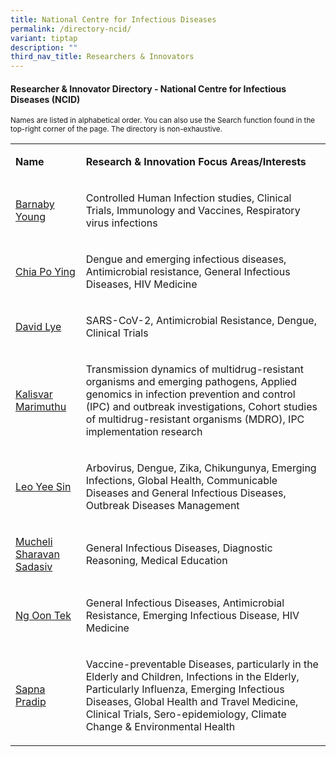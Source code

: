 ```yaml
---
title: National Centre for Infectious Diseases
permalink: /directory-ncid/
variant: tiptap
description: ""
third_nav_title: Researchers & Innovators
---
```

<h4><strong>Researcher &amp; Innovator Directory - National Centre for Infectious Diseases (NCID)</strong></h4>
<p><sub>Names are listed in alphabetical order. You can also use the Search function found in the top-right corner of the page. The directory is non-exhaustive.</sub>
</p>
<table style="minWidth: 50px">
<colgroup>
<col>
<col>
</colgroup>
<tbody>
<tr>
<td rowspan="1" colspan="1">
<p><strong>Name</strong>
</p>
</td>
<td rowspan="1" colspan="1">
<p><strong>Research&nbsp;&amp; Innovation&nbsp;Focus Areas/Interests</strong>
</p>
</td>
</tr>
<tr>
<td rowspan="1" colspan="1">
<p><a href="/files/Researcher Directory/NCID/Barnaby_Young_NHG_edited_Jun_2025.pdf" rel="noopener nofollow" target="_blank">Barnaby Young</a>
</p>
</td>
<td rowspan="1" colspan="1">
<p>Controlled Human Infection studies, Clinical Trials, Immunology and Vaccines,
Respiratory virus infections</p>
</td>
</tr>
<tr>
<td rowspan="1" colspan="1">
<p><a href="/files/Researcher Directory/NCID/Chia_Po_Ying__NHG_edited__Jun_2025.pdf" rel="noopener nofollow" target="_blank">Chia Po Ying</a>
</p>
</td>
<td rowspan="1" colspan="1">
<p>Dengue and emerging infectious diseases, Antimicrobial resistance, General
Infectious Diseases, HIV Medicine</p>
</td>
</tr>
<tr>
<td rowspan="1" colspan="1">
<p><a href="/files/Researcher Directory/NCID/David_Lye_NHG_edited_Jun_2025.pdf" rel="noopener nofollow" target="_blank">David Lye</a>
</p>
</td>
<td rowspan="1" colspan="1">
<p>SARS-CoV-2, Antimicrobial Resistance, Dengue, Clinical Trials</p>
</td>
</tr>
<tr>
<td rowspan="1" colspan="1">
<p><a href="/files/Researcher Directory/NCID/Kalisvar_Marimuthu_NHG_edited_Jun_2025.pdf" rel="noopener nofollow" target="_blank">Kalisvar Marimuthu</a>
</p>
</td>
<td rowspan="1" colspan="1">
<p>Transmission dynamics of multidrug-resistant organisms and emerging pathogens,
Applied genomics in infection prevention and control (IPC) and outbreak
investigations, Cohort studies of multidrug-resistant organisms (MDRO),
IPC implementation research</p>
</td>
</tr>
<tr>
<td rowspan="1" colspan="1">
<p><a href="/files/Researcher Directory/NCID/Leo_Yee_Sin_NHG_edited_Jun_2025.pdf" rel="noopener noreferrer nofollow" target="_blank">Leo Yee Sin</a>
</p>
</td>
<td rowspan="1" colspan="1">
<p>Arbovirus, Dengue, Zika, Chikungunya, Emerging Infections, Global Health,
Communicable Diseases and General Infectious Diseases, Outbreak Diseases
Management</p>
</td>
</tr>
<tr>
<td rowspan="1" colspan="1">
<p><a href="/files/Researcher Directory/NCID/Mucheli_Sharavan_Sadasiv_NHG_edited_Jun_2025.pdf" rel="noopener nofollow" target="_blank">Mucheli Sharavan Sadasiv</a>
</p>
</td>
<td rowspan="1" colspan="1">
<p>General Infectious Diseases, Diagnostic Reasoning, Medical Education</p>
</td>
</tr>
<tr>
<td rowspan="1" colspan="1">
<p><a href="/files/Researcher Directory/NCID/Ng_Oon_Tek_NHG_edited_Jun_2025.pdf" rel="noopener nofollow" target="_blank">Ng Oon Tek</a>
</p>
</td>
<td rowspan="1" colspan="1">
<p>General Infectious Diseases, Antimicrobial Resistance, Emerging Infectious
Disease, HIV Medicine</p>
</td>
</tr>
<tr>
<td rowspan="1" colspan="1">
<p><a href="/files/Researcher Directory/NCID/Sapna_Pradip_NHG__edited_Jun_2025.pdf" rel="noopener nofollow" target="_blank">Sapna Pradip</a>
</p>
</td>
<td rowspan="1" colspan="1">
<p>Vaccine-preventable Diseases, particularly in the Elderly and Children,
Infections in the Elderly, Particularly Influenza, Emerging Infectious
Diseases, Global Health and Travel Medicine, Clinical Trials, Sero-epidemiology,
Climate Change &amp; Environmental Health</p>
</td>
</tr>
</tbody>
</table>
<p></p>